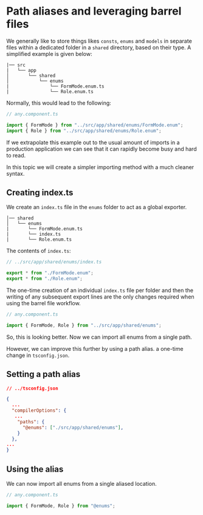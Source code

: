 # Path aliases and leveraging barrel files

We generally like to store things likes `consts`, `enums` and `models` in separate files within a dedicated folder in a `shared` directory, based on their type. A simplified example is given below:

```
|── src
|   └── app
│       └── shared
│           └── enums
|               └── FormMode.enum.ts
|               └── Role.enum.ts
```

Normally, this would lead to the following:

```typescript
// any.component.ts

import { FormMode } from "../src/app/shared/enums/FormMode.enum";
import { Role } from "../src/app/shared/enums/Role.enum";
```

If we extrapolate this example out to the usual amount of imports in a production application we can see that it can rapidly become busy and hard to read.

In this topic we will create a simpler importing method with a much cleaner syntax.

## Creating index.ts

We create an `index.ts` file in the `enums` folder to act as a global exporter.

```
│── shared
│   └── enums
|       └── FormMode.enum.ts
|       └── index.ts
|       └── Role.enum.ts
```

The contents of `index.ts`:

```typescript
// ../src/app/shared/enums/index.ts

export * from "./FormMode.enum";
export * from "./Role.enum";
```

The one-time creation of an individual `index.ts` file per folder and then the writing of any subsequent export lines are the only changes required when using the barrel file workflow.

```typescript
// any.component.ts

import { FormMode, Role } from "../src/app/shared/enums";
```

So, this is looking better. Now we can import all enums from a single path.

However, we can improve this further by using a path alias. a one-time change in `tsconfig.json`.

## Setting a path alias

```json
// ../tsconfig.json

{
  ...
  "compilerOptions": {
   ...
    "paths": {
      "@enums": ["./src/app/shared/enums"],
    }
  },
...
}
```

## Using the alias

We can now import all enums from a single aliased location.

```typescript
// any.component.ts

import { FormMode, Role } from "@enums";
```
